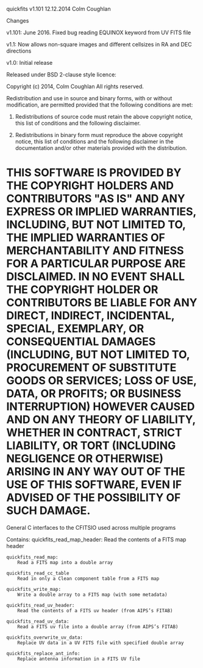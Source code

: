 quickfits v1.101
12.12.2014
Colm Coughlan

Changes

v1.101: June 2016. Fixed bug reading EQUINOX keyword from UV FITS file

v1.1: Now allows non-square images and different cellsizes in RA and DEC directions

v1.0: Initial release

Released under BSD 2-clause style licence:

Copyright (c) 2014, Colm Coughlan
All rights reserved.

Redistribution and use in source and binary forms, with or without modification, are permitted provided that the following conditions are met:

1. Redistributions of source code must retain the above copyright notice, this list of conditions and the following disclaimer.

2. Redistributions in binary form must reproduce the above copyright notice, this list of conditions and the following disclaimer in the documentation and/or other materials provided with the distribution.

THIS SOFTWARE IS PROVIDED BY THE COPYRIGHT HOLDERS AND CONTRIBUTORS "AS IS" AND ANY EXPRESS OR IMPLIED WARRANTIES, INCLUDING, BUT NOT LIMITED TO, THE IMPLIED WARRANTIES OF MERCHANTABILITY AND FITNESS FOR A PARTICULAR PURPOSE ARE DISCLAIMED. IN NO EVENT SHALL THE COPYRIGHT HOLDER OR CONTRIBUTORS BE LIABLE FOR ANY DIRECT, INDIRECT, INCIDENTAL, SPECIAL, EXEMPLARY, OR CONSEQUENTIAL DAMAGES (INCLUDING, BUT NOT LIMITED TO, PROCUREMENT OF SUBSTITUTE GOODS OR SERVICES; LOSS OF USE, DATA, OR PROFITS; OR BUSINESS INTERRUPTION) HOWEVER CAUSED AND ON ANY THEORY OF LIABILITY, WHETHER IN CONTRACT, STRICT LIABILITY, OR TORT (INCLUDING NEGLIGENCE OR OTHERWISE) ARISING IN ANY WAY OUT OF THE USE OF THIS SOFTWARE, EVEN IF ADVISED OF THE POSSIBILITY OF SUCH DAMAGE.
=============

General C interfaces to the CFITSIO used across multiple programs

Contains:
	quickfits_read_map_header:
		Read the contents of a FITS map header

	quickfits_read_map:
		Read a FITS map into a double array

	quickfits_read_cc_table
		Read in only a Clean component table from a FITS map

	quickfits_write_map:
		Write a double array to a FITS map (with some metadata)

	quickfits_read_uv_header:
		Read the contents of a FITS uv header (from AIPS’s FITAB)

	quickfits_read_uv_data:
		Read a FITS uv file into a double array (from AIPS’s FITAB)

	quickfits_overwrite_uv_data:
		Replace UV data in a UV FITS file with specified double array

	quickfits_replace_ant_info:
		Replace antenna information in a FITS UV file
